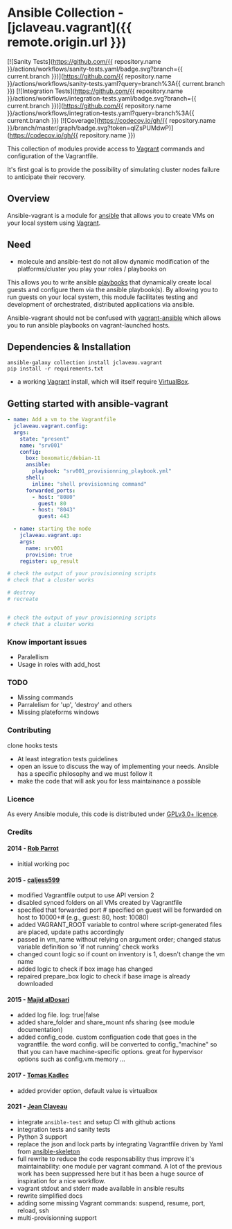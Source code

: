 # Ansible Collection - [jclaveau.vagrant]({{ remote.origin.url }})
[![Sanity Tests](https://github.com/{{ repository.name }}/actions/workflows/sanity-tests.yaml/badge.svg?branch={{ current.branch }})](https://github.com/{{ repository.name }}/actions/workflows/sanity-tests.yaml?query=branch%3A{{ current.branch }})
[![Integration Tests](https://github.com/{{ repository.name }}/actions/workflows/integration-tests.yaml/badge.svg?branch={{ current.branch }})](https://github.com/{{ repository.name }}/actions/workflows/integration-tests.yaml?query=branch%3A{{ current.branch }})
[![Coverage](https://codecov.io/gh/{{ repository.name }}/branch/master/graph/badge.svg?token=qlZsPUMdwP)](https://codecov.io/gh/{{ repository.name }})



This collection of modules provide access to [Vagrant](http://vagrantup.com/) commands and configuration of the Vagrantfile.

It's first goal is to provide the possibility of simulating cluster nodes failure to anticipate their recovery.


## Overview
Ansible-vagrant is a module for [ansible](http://ansible.cc) that allows you to create VMs on your local system using [Vagrant](http://vagrantup.com/).


## Need
 - molecule and ansible-test do not allow dynamic modification of the platforms/cluster you play your roles / playbooks on

This allows you to write ansible [playbooks](http://ansible.github.com/playbooks.html) that dynamically create local guests and configure them via the ansible playbook(s).
By allowing you to run guests on your local system, this module facilitates testing and development of orchestrated, distributed applications via ansible.

Ansible-vagrant should not be confused with [vagrant-ansible](https://github.com/dsander/vagrant-ansible) which allows you to run ansible playbooks on vagrant-launched hosts.

## Dependencies & Installation

```
ansible-galaxy collection install jclaveau.vagrant
pip install -r requirements.txt
```

 * a working [Vagrant](http://vagrantup.com/) install, which will itself
   require [VirtualBox](https://www.virtualbox.org/wiki/Downloads).


## Getting started with ansible-vagrant

```yaml
- name: Add a vm to the Vagrantfile
  jclaveau.vagrant.config:
  args:
    state: "present"
    name: "srv001"
    config:
      box: boxomatic/debian-11
      ansible:
        playbook: "srv001_provisionning_playbook.yml"
      shell:
        inline: "shell provisionning command"
      forwarded_ports:
        - host: "8080"
          guest: 80
        - host: "8043"
          guest: 443

  - name: starting the node
    jclaveau.vagrant.up:
    args:
      name: srv001
      provision: true
    register: up_result

# check the output of your provisionning scripts
# check that a cluster works

# destroy
# recreate


# check the output of your provisionning scripts
# check that a cluster works

```

### Know important issues
+ Paralellism
+ Usage in roles with add_host
### TODO
 + Missing commands
 + Parralelism for 'up', 'destroy' and others
 + Missing plateforms windows

### Contributing
clone
hooks
tests
 - At least integration tests
guidelines
 - open an issue to discuss the way of implementing your needs. Ansible has a specific philosophy and we must follow it
 - make the code that will ask you for less maintainance a possible

### Licence
As every Ansible module, this code is distributed under [GPLv3.0+ licence](https://www.gnu.org/licenses/gpl-3.0.txt).

### Credits

#### 2014 - [Rob Parrot](https://github.com/robparrott/ansible-vagrant)
* initial working poc
#### 2015 - [caljess599](https://github.com/caljess599/ansible-vagrant)
* modified Vagrantfile output to use API version 2
* disabled synced folders on all VMs created by Vagrantfile
* specified that forwarded port # specified on guest will be forwarded on host to 10000+# (e.g., guest: 80, host: 10080)
* added VAGRANT_ROOT variable to control where script-generated files are placed, update paths accordingly
* passed in vm_name without relying on argument order; changed status variable definition so 'if not running' check works
* changed count logic so if count on inventory is 1, doesn't change the vm name
* added logic to check if box image has changed
* repaired prepare_box logic to check if base image is already downloaded

#### 2015 - [Majid alDosari](https://github.com/majidaldo/ansible-vagrant)
* added log file. log: true|false
* added share_folder and share_mount nfs sharing (see module documentation)
* added config_code. custom configuation code that goes in the vagrantfile. the word config. will be converted to config_"machine" so that you can have machine-specific options. great for hypervisor options such as config.vm.memory ...

#### 2017 - [Tomas Kadlec](https://github.com/majidaldo/ansible-vagrant/commits?author=tomaskadlec)
* added provider option, default value is virtualbox

#### 2021 - [Jean Claveau](https://github.com/jclaveau/ansible-vagrant-module)
* integrate `ansible-test` and setup CI with github actions
* integration tests and sanity tests
* Python 3 support
* replace the json and lock parts by integrating Vagrantfile driven by Yaml from [ansible-skeleton](https://github.com/bertvv/ansible-skeleton)
* full rewrite to reduce the code responsability thus improve it's maintainability: one module per vagrant command.
  A lot of the previous work has been suppressed here but it has been a huge source of inspiration for a nice workflow.
* vagrant stdout and stderr made available in ansible results
* rewrite simplified docs
* adding some missing Vagrant commands: suspend, resume, port, reload, ssh
* multi-provisionning support
